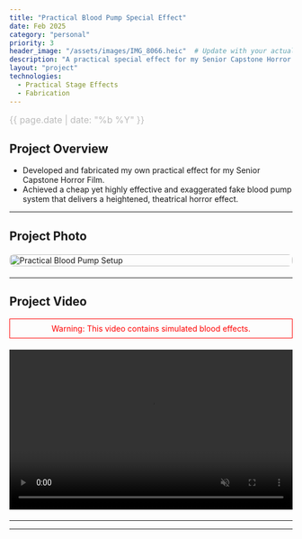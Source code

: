```yaml
---
title: "Practical Blood Pump Special Effect"
date: Feb 2025
category: "personal"
priority: 3
header_image: "/assets/images/IMG_8066.heic"  # Update with your actual image file
description: "A practical special effect for my Senior Capstone Horror Film, featuring a fake blood pump system."
layout: "project"
technologies:
  - Practical Stage Effects
  - Fabrication
---
```


<!-- Project Metadata -->
<div class="project-meta">
  <span class="project-date">{{ page.date | date: "%b %Y" }}</span>
</div>

## Project Overview
- Developed and fabricated my own practical effect for my Senior Capstone Horror Film.
- Achieved a cheap yet highly effective and exaggerated fake blood pump system that delivers a heightened, theatrical horror effect.

---

## Project Photo
<div class="image-container">
  <img src="/assets/images/IMG_8066.heic" alt="Practical Blood Pump Setup" class="project-image">
</div>

---

## Project Video
<div class="video-warning" style="border: 1px solid red; padding: 0.5rem; margin: 1rem 0; color: red; text-align: center;">
  Warning: This video contains simulated blood effects.
</div>

<div class="video-container">
    <video class="wide-video" autoplay loop muted playsinline>
        <source src="https://raw.githubusercontent.com/isabeldudlyke/isabeldudlyke.github.io/main/assets/videos/Effect.mp4" type="video/mov">
        Your browser does not support the video tag.
    </video>
</div>

---

<script>
function toggleImageSize(img) {
    img.classList.toggle("expanded");
}
</script>

---

<style>
/* Project Metadata */
.project-meta {
    font-size: 1rem;
    color: #888;
    font-weight: 400;
    margin-bottom: 1rem;
    text-align: left;
}
.project-date {
    display: block;
    font-size: 1rem;
    color: #bbb;
}

/* Center the image container using flexbox */
.image-container {
    width: 100%;
    max-width: 900px;
    margin: 20px auto;
    display: flex;
    justify-content: center;
}
.project-image {
    width: 100%;
    max-width: 900px;
    height: auto;
    border-radius: 8px;
    cursor: pointer;
    transition: transform 0.3s ease;
    /* Remove any extra margins if necessary */
}

/* Video Container: maintain a 16:9 ratio */
.video-container {
    position: relative;
    width: 100%;
    max-width: 900px;
    margin: 20px auto;
    padding-top: 56.25%;  /* 16:9 aspect ratio */
}
.video-container iframe,
.video-container video {
    position: absolute;
    top: 0;
    left: 0;
    width: 100%;
    height: 100%;
    border: none;
}

/* Click-to-expand styling (if still enabled) */
.project-image.expanded {
    transform: scale(1.8);
    cursor: zoom-out;
}

@media (max-width: 768px) {
    .project-image.expanded {
        transform: scale(1.2);
    }
}

embed {
    display: block;
    margin: 20px auto;
    border: 1px solid #ccc;
    border-radius: 8px;
}
</style>
